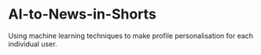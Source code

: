 # AI-to-News-in-Shorts
Using machine learning techniques to make profile personalisation for each individual user. 
